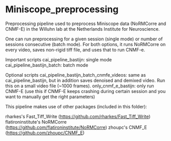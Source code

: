 # Miniscope_preprocessing
Preprocessing pipeline used to preprocess Miniscope data (NoRMCorre and CNMF-E) in the Willuhn lab at the Netherlands Institute for Neuroscience. 

One can run preprocessing for a given session (single mode) or number of sessions consecutive (batch mode). For both options, it runs NoRMCorre on every video, saves non-rigid tiff file, and uses that to run CNMF-e. 

Important scripts
cai_pipeline_bastijn: single mode
cai_pipeline_bastijn_batch: batch mode

Optional scripts
cai_pipeline_bastijn_batch_cnmfe_videos: same as cai_pipeline_bastijn, but in addition saves denoised and demixed video. Run this on a small video file (~1000 frames).
only_cnmf_e_bastijn: only run CNMF-E (use this if CNMF-E keeps crashing during certain session and you want to manually get the right parameters)

This pipeline makes use of other packages (included in this folder):

rharkes's Fast_Tiff_Write (https://github.com/rharkes/Fast_Tiff_Write)
flatironinstitute's NoRMCorre (https://github.com/flatironinstitute/NoRMCorre)
zhoupc's CNMF_E (https://github.com/zhoupc/CNMF_E)
